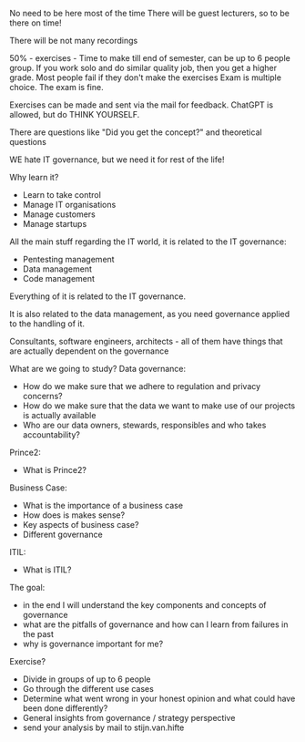 No need to be here most of the time
There will be guest lecturers, so to be there on time!

There will be not many recordings

50% - exercises - Time to make till end of semester, can be up to 6 people group. If you work solo and do similar quality job, then you get a higher grade.
Most people fail if they don't make the exercises
Exam is multiple choice. The exam is fine.

Exercises can be made and sent via the mail for feedback. ChatGPT is allowed, but do THINK YOURSELF.

There are questions like "Did you get the concept?" and theoretical questions

WE hate IT governance, but we need it for rest of the life!

Why learn it?
- Learn to take control
- Manage IT organisations
- Manage customers
- Manage startups

All the main stuff regarding the IT world, it is related to the IT governance:
- Pentesting management
- Data management
- Code management

Everything of it is related to the IT governance.

It is also related to the data management, as you need governance applied to the handling of it.

Consultants, software engineers, architects - all of them have things that are actually dependent on the governance

What are we going to study?
Data governance:
- How do we make sure that we adhere to regulation and privacy concerns?
- How do we make sure that the data we want to make use of our projects is actually available
- Who are our data owners, stewards, responsibles and who takes accountability?

Prince2:
- What is Prince2?

Business Case:
- What is the importance of a business case
- How does is makes sense?
- Key aspects of business case?
- Different governance

ITIL:
- What is ITIL?

The goal:
- in the end I will understand the key components and concepts of governance
- what are the pitfalls of governance and how can I learn from failures in the past
- why is governance important for me?

Exercise?
- Divide in groups of up to 6 people
- Go through the different use cases
- Determine what went wrong in your honest opinion and what could have been done differently?
- General insights from governance / strategy perspective
- send your analysis by mail to stijn.van.hifte